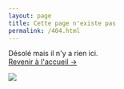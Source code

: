 ```yaml
---
layout: page
title: Cette page n'existe pas
permalink: /404.html
---
```


Désolé mais il n'y a rien ici.<br />
<a class="error-link" href="{{ site.baseurl }}/">Revenir à l'accueil &rarr;</a><br/>

<img src="/images/travolta.gif" style-="max-height: 30ex;"/>
